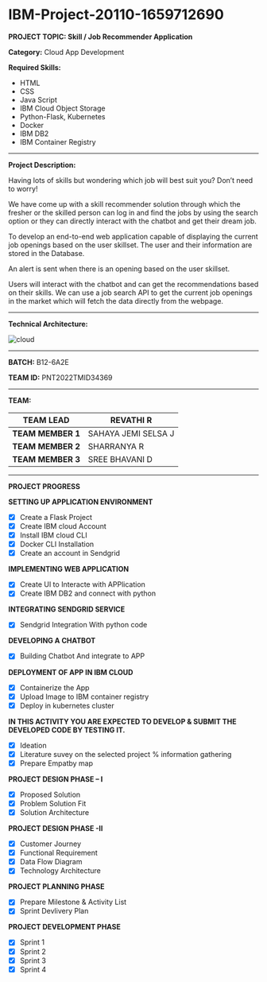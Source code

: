 # IBM-Project-20110-1659712690

**PROJECT TOPIC: Skill / Job Recommender Application**

**Category:** Cloud App Development

**Required Skills:** 
- HTML
- CSS
- Java Script
- IBM Cloud Object Storage
- Python-Flask, Kubernetes
- Docker
- IBM DB2
- IBM Container Registry
__________________________________________________________________________________________________________________________


**Project Description:**
  
Having lots of skills but wondering which job will best suit you? 
Don’t need to worry! 

We have come up with a skill recommender solution through which the fresher or the skilled person can log in and find the jobs by using the search option or they can directly interact with the chatbot and get their dream job.

To develop an end-to-end web application capable of displaying the current job openings based on the user skillset. 
The user and their information are stored in the Database.

An alert is sent when there is an opening based on the user skillset.

Users will interact with the chatbot and can get the recommendations based on their skills.
We can use a job search API to get the current job openings in the market which will fetch the data directly from the webpage.

__________________________________________________________________________________________________________________________

**Technical Architecture:**

![cloud](https://user-images.githubusercontent.com/114278610/196971314-038c4b1b-000b-4d2f-aedc-9e94b491aa01.png)

__________________________________________________________________________________________________________________________

**BATCH:** B12-6A2E

**TEAM ID:** PNT2022TMID34369
_______________________________________________

**TEAM:**

**TEAM LEAD** | REVATHI R
--- | --- 
**TEAM MEMBER 1** | SAHAYA JEMI SELSA J 
**TEAM MEMBER 2** | SHARRANYA R
**TEAM MEMBER 3** | SREE BHAVANI D
___________________________________________________

**PROJECT PROGRESS**

**SETTING UP APPLICATION ENVIRONMENT**

- [x] Create a Flask Project
- [x] Create IBM cloud Account
- [x] Install IBM cloud CLI
- [x] Docker CLI Installation
- [x] Create an account in Sendgrid

**IMPLEMENTING WEB APPLICATION**

- [x] Create UI to Interacte with APPlication
- [x] Create IBM DB2 and connect with python

**INTEGRATING SENDGRID SERVICE**

- [x] Sendgrid Integration With python code

**DEVELOPING A CHATBOT**

- [x] Building Chatbot And integrate to APP

**DEPLOYMENT OF APP IN IBM CLOUD**

- [x] Containerize the App
- [x] Upload Image to IBM container registry
- [x] Deploy in kubernetes cluster

**IN THIS ACTIVITY YOU ARE EXPECTED TO DEVELOP & SUBMIT THE DEVELOPED CODE BY TESTING IT.**

- [x] Ideation
- [x] Literature suvey on the selected project % information gathering
- [x] Prepare Empatby map  

**PROJECT DESIGN PHASE – I**

- [x] Proposed Solution
- [x] Problem Solution Fit
- [x] Solution Architecture

**PROJECT DESIGN PHASE -II**

- [x] Customer Journey 
- [x] Functional Requirement
- [x] Data Flow Diagram
- [x] Technology Architecture

**PROJECT PLANNING PHASE**

- [x] Prepare Milestone & Activity List
- [x] Sprint Devlivery Plan

**PROJECT DEVELOPMENT PHASE**

- [x] Sprint 1
- [x] Sprint 2
- [x] Sprint 3
- [x] Sprint 4
